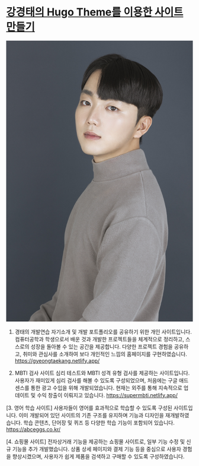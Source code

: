 # [강경태의 Hugo Theme를 이용한 사이트 만들기](https://gyeongtaekang.github.io/)

[![Screenshot](./preview.png)](https://hugoblox.com/hugo-themes/)


1. 경태의 개발연습
자기소개 및 개발 포트폴리오를 공유하기 위한 개인 사이트입니다. 컴퓨터공학과 학생으로서 배운 것과 개발한 프로젝트들을 체계적으로 정리하고, 스스로의 성장을 돌아볼 수 있는 공간을 제공합니다. 다양한 프로젝트 경험을 공유하고, 취미와 관심사를 소개하여 보다 개인적인 느낌의 홈페이지를 구현하였습니다.
https://gyeongtaekang.netlify.app/

2. MBTI 검사 사이트
심리 테스트와 MBTI 성격 유형 검사를 제공하는 사이트입니다. 사용자가 재미있게 심리 검사를 해볼 수 있도록 구성되었으며, 처음에는 구글 애드센스를 통한 광고 수입을 위해 개발되었습니다. 현재는 외주를 통해 지속적으로 업데이트 및 수익 창출이 이뤄지고 있습니다.
https://supermbti.netlify.app/

[3. 영어 학습 사이트]
사용자들이 영어를 효과적으로 학습할 수 있도록 구성된 사이트입니다. 이미 개발되어 있던 사이트의 기존 구조를 유지하며 기능과 디자인을 재개발하였습니다. 학습 콘텐츠, 단어장 및 퀴즈 등 다양한 학습 기능이 포함되어 있습니다.
https://abceggs.co.kr/

[4. 쇼핑몰 사이트]
전자상거래 기능을 제공하는 쇼핑몰 사이트로, 일부 기능 수정 및 신규 기능을 추가 개발했습니다. 상품 상세 페이지와 결제 기능 등을 중심으로 사용자 경험을 향상시켰으며, 사용자가 쉽게 제품을 검색하고 구매할 수 있도록 구성하였습니다.
